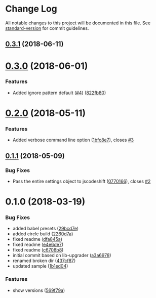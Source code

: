# Change Log

All notable changes to this project will be documented in this file. See [standard-version](https://github.com/conventional-changelog/standard-version) for commit guidelines.

<a name="0.3.1"></a>
## [0.3.1](https://github.com/benmonro/pkg-upgrader/compare/v0.3.0...v0.3.1) (2018-06-11)



<a name="0.3.0"></a>
# [0.3.0](https://github.com/benmonro/pkg-upgrader/compare/v0.2.0...v0.3.0) (2018-06-01)


### Features

* Added ignore pattern default ([#4](https://github.com/benmonro/pkg-upgrader/issues/4)) ([822fb80](https://github.com/benmonro/pkg-upgrader/commit/822fb80))



<a name="0.2.0"></a>
# [0.2.0](https://github.com/benmonro/pkg-upgrader/compare/v0.1.1...v0.2.0) (2018-05-11)


### Features

* Added verbose command line option ([1bfc8e7](https://github.com/benmonro/pkg-upgrader/commit/1bfc8e7)), closes [#3](https://github.com/benmonro/pkg-upgrader/issues/3)



<a name="0.1.1"></a>
## [0.1.1](https://github.com/benmonro/pkg-upgrader/compare/v0.1.0...v0.1.1) (2018-05-09)


### Bug Fixes

* Pass the entire settings object to jscodeshift ([0770166](https://github.com/benmonro/pkg-upgrader/commit/0770166)), closes [#2](https://github.com/benmonro/pkg-upgrader/issues/2)



<a name="0.1.0"></a>
# 0.1.0 (2018-03-19)


### Bug Fixes

* added babel presets ([29bcd7e](https://github.com/benmonro/pkg-upgrader/commit/29bcd7e))
* added circle build ([2260d7a](https://github.com/benmonro/pkg-upgrader/commit/2260d7a))
* fixed readme ([dfa845a](https://github.com/benmonro/pkg-upgrader/commit/dfa845a))
* fixed readme ([e4e6de7](https://github.com/benmonro/pkg-upgrader/commit/e4e6de7))
* fixed readme ([c6708b8](https://github.com/benmonro/pkg-upgrader/commit/c6708b8))
* initial commit based on lib-upgrader ([a3a6978](https://github.com/benmonro/pkg-upgrader/commit/a3a6978))
* renamed broken dir ([437cf87](https://github.com/benmonro/pkg-upgrader/commit/437cf87))
* updated sample ([1b1ed04](https://github.com/benmonro/pkg-upgrader/commit/1b1ed04))


### Features

* show versions ([569f79a](https://github.com/benmonro/pkg-upgrader/commit/569f79a))
